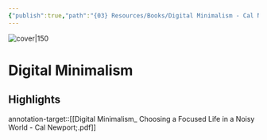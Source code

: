 ```yaml
---
{"publish":true,"path":"{03} Resources/Books/Digital Minimalism - Cal Newport.md","permalink":"/03-resources/books/digital-minimalism-cal-newport/","title":"Digital Minimalism"}
---
```



![cover|150](http://books.google.com/books/content?id=d5Q8ywEACAAJ&printsec=frontcover&img=1&zoom=1&source=gbs_api)

# Digital Minimalism

## Highlights

annotation-target::[[Digital Minimalism_ Choosing a Focused Life in a Noisy World - Cal Newport;.pdf]]